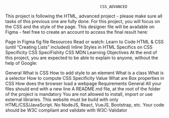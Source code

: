                                               CSS_ADVANCED
This project is following the HTML, advanced project - please make sure all tasks of this previous one are fully done. For this project, you will focus on the CSS and the style of the page. This designer file will be available on Figma - feel free to create an account to access the final result here:

Page in Figma
fig file
                                               Resources
Read or watch:
Learn to Code HTML & CSS (until “Creating Lists” included)
Inline Styles in HTML
Specifics on CSS Specificity
CSS SpeciFishity
CSS
MDN
                                          Learning Objectives
At the end of this project, you are expected to be able to explain to anyone, without the help of Google:

General
What is CSS
How to add style to an element
What is a class
What is a selector
How to compute CSS Specificity Value
What are Box properties in CSS
How does the browser load a webpage
                                              Requirements
General
All your files should end with a new line
A README.md file, at the root of the folder of the project is mandatory
You are not allowed to install, import or use external libraries. This website must be build with only HTML/CSS/JavaScript. No NodeJS, React, VueJS, Bootstrap, etc.
Your code should be W3C compliant and validate with W3C-Validator

